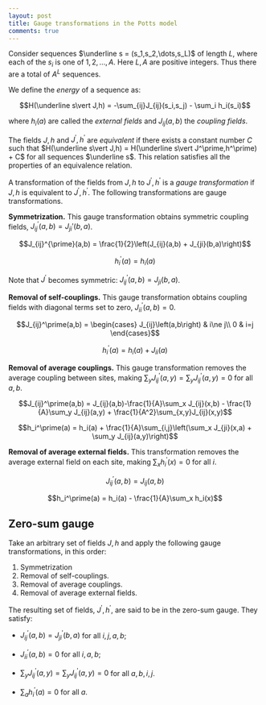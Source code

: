 ```yaml
---
layout: post
title: Gauge transformations in the Potts model
comments: true
---
```


Consider sequences $\underline s = (s_1,s_2,\dots,s_L)$ of length $L$, where each of the $s_i$ is one of $1, 2, \dots, A$. Here $L,A$ are positive integers. Thus there are a total of $A^L$ sequences.

We define the *energy* of a sequence as:

$$H(\underline s\vert J,h) = -\sum_{ij}J_{ij}(s_i,s_j) - \sum_i h_i(s_i)$$

where $h_i(a)$ are called the *external fields* and $J_{ij}(a,b)$ the *coupling fields*.

The fields $J,h$ and $J^\prime,h^\prime$ are *equivalent* if there exists a constant number $C$ such that $H(\underline s\vert J,h) = H(\underline s\vert J^\prime,h^\prime) + C$ for all sequences $\underline s$. This relation satisfies all the properties of an equivalence relation.

A transformation of the fields from $J,h$ to $J^\prime,h^\prime$ is a *gauge transformation* if $J,h$ is equivalent to $J^\prime,h^\prime$. The following transformations are gauge transformations.

**Symmetrization.** This gauge transformation obtains symmetric coupling fields, $J_{ij}^\prime(a,b) = J_{ji}\prime(b,a)$.

$$J_{ij}^{\prime}(a,b) = \frac{1}{2}\left(J_{ij}(a,b) + J_{ji}(b,a)\right)$$

$$h_i^\prime(a) = h_i(a)$$

Note that $J^{\prime}$ becomes symmetric: $J_{ij}^\prime(a,b) = J_{ji}(b,a)$.

**Removal of self-couplings.** This gauge transformation obtains coupling fields with diagonal terms set to zero, $J_{ii}^\prime(a,b) = 0$.

$$J_{ij}^\prime(a,b) = \begin{cases}
    J_{ij}\left(a,b\right) & i\ne j\\
    0 & i=j
\end{cases}$$

$$h_i^\prime(a) = h_i(a) + J_{ii}(a)$$

**Removal of average couplings.** This gauge transformation removes the average coupling between sites, making $\sum_y J_{ij}^\prime(a,y)=\sum_y J_{ij}^\prime(a,y)=0$ for all $a,b$.

$$J_{ij}^\prime(a,b) = J_{ij}(a,b)-\frac{1}{A}\sum_x J_{ij}(x,b) - \frac{1}{A}\sum_y J_{ij}(a,y) + \frac{1}{A^2}\sum_{x,y}J_{ij}(x,y)$$

$$h_i^\prime(a) = h_i(a) + \frac{1}{A}\sum_{i,j}\left(\sum_x J_{ji}(x,a) + \sum_y J_{ij}(a,y)\right)$$

**Removal of average external fields.** This transformation removes the average external field on each site, making $\sum_x h_i^\prime(x) = 0$ for all $i$.

$$J_{ij}^\prime(a,b) = J_{ij}(a,b)$$

$$h_i^\prime(a) = h_i(a) - \frac{1}{A}\sum_x h_i(x)$$

## Zero-sum gauge

Take an arbitrary set of fields $J,h$ and apply the following gauge transformations, in this order:

1. Symmetrization
2. Removal of self-couplings.
3. Removal of average couplings.
4. Removal of average external fields.

The resulting set of fields, $J^\prime,h^\prime$, are said to be in the zero-sum gauge. They satisfy:

- $J_{ij}^\prime(a,b) = J_{ji}^\prime(b,a)$ for all $i,j,a,b$;

- $J_{ii}^\prime(a,b)=0$ for all $i,a,b$;

- $\sum_y J_{ij}^\prime(a,y) = \sum_y J_{ij}^\prime(a,y)=0$ for all $a,b,i,j$.

- $\sum_a h_i^\prime(a)=0$ for all $a$.
